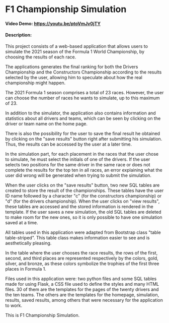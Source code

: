 # F1 Championship Simulation
#### Video Demo: https://youtu.be/ptoVmJv0jTY
#### Description:
This project consists of a web-based application that allows users to simulate the 2021 season of the Formula 1 World Championship,
by choosing the results of each race.

The applications generates the final ranking for both the Drivers Championship and the Constructors Championship according to the results selected by the user, allowing him to speculate about how the real championship might happen.
    
The 2021 Formula 1 season comprises a total of 23 races. 
However, the user can choose the number of races he wants to simulate, up to this maximum of 23.
    
In addition to the simulator, the application also contains information and statistics about all drivers and teams,
which can be seen by clicking on the driver or team name on the home page.
    
There is also the possibility for the user to save the final result he obtained by clicking on the "save results" button right after submitting his simulation.
Thus, the results can be accessed by the user at a later time.

In the simulation part, for each placement in the races that the user chose to simulate, he must select the initials of one of the drivers. 
If the user selects two positions for the same driver in the same race or does not complete the results for the top ten in all races,
an error explaining what the user did wrong will be generated when trying to submit the simulation.

When the user clicks on the "save results" button, two new SQL tables are created to store the result of the championships.
These tables have the user ID name followed by a character "c" (for the constructors championship) or "d" (for the drivers championship).
When the user clicks on "view results", these tables are accessed and the stored information is rendered in the template.
If the user saves a new simulation, the old SQL tables are deleted to make room for the new ones, so it is only possible to have one simulation saved at a time.

All tables used in this application were adapted from Bootstrap class "table table-striped".
This table class makes information easier to see and is aesthetically pleasing.

In the table where the user chooses the race results, the rows of the first, second, and third places
are represented respectively by the colors, gold, silver, and bronze, as these colors symbolize the trophies of the first three places in Formula 1.

Files used in this application were: two python files and some SQL tables made for using Flask,
a CSS file used to define the styles and many HTML files.
30 of them are the templates for the pages of the twenty drivers and the ten teams.
The others are the templates for the homepage, simulation, results, saved results, among others that were necessary for the application to work.

This is F1 Championship Simulation.

